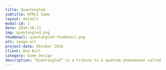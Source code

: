 ```yaml
---
title: Quantangled
subtitle: HTML5 Game
layout: default
modal-id: 1
date: 2016-10-13
img: quantangled.png
thumbnail: quantangled-thumbnail.png
alt: image-alt
project-date: Oktober 2016
client: Red Bull
category: Game Design
description: “Quantangled” is a tribute to a quantum phenomenon called entanglement. First discovered by Einstein, Podolsky and Rosen in 1935 this “spooky action at a distance” still is one of the biggest mysteries in quantum mechanics and amazes the minds of physicists around the world. We took this entanglement and tried to craft it into a challenging game concept.<br><br>“Quantangled” is a top-down maze puzzle, where you control two to four different particles at the same time. The clou is that inactive particles can go through walls, while the active ones collide with it. To solve the levels you have to make the switches at the right time and the right position. <br><br>The topic of last semester’s explorative design lecture at TU Wien was all about games. We started with a card game, followed by a board game, two puzzle computer games and a social game. The prototype for the quantum puzzle game was created in collaboration with quantum physicists from the University of Vienna. Based on that prototype we reimplemented the mechanics in HTML5 and added more levels. It is designed to be a plausible puzzle for casual gamers but it is also a tough challenge for sophisticated mind gamers if they try to finish all levels with the minimum amount of switches.<br><br><a href="http://www.redbullmindgamers.com/game/19">Play the game</a><br><br><b>Team Schrödingers Matratze</b><br><a href="mailto:benjaminhoeller@gmx.at">Benajmin Höller</a><br><a href="mailto:birgit.chmelar@live.de">Birgit Chmelar</a><br><a href="http://david.schnitzhofer.at/">David Schnitzhofer</a>
---
```

